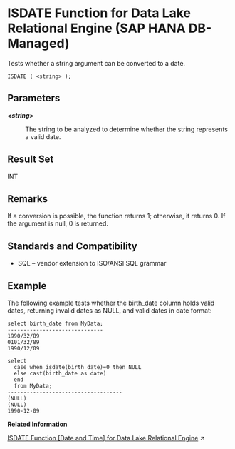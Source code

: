 <!-- loiof28668e5060b4c6db2bc8832b9a5f4cd -->

# ISDATE Function for Data Lake Relational Engine \(SAP HANA DB-Managed\)

Tests whether a string argument can be converted to a date.



```
ISDATE ( <string> );
```



<a name="loiof28668e5060b4c6db2bc8832b9a5f4cd__section_dng_4nh_trb"/>

## Parameters


<dl>
<dt><b>

*<string\>*

</b></dt>
<dd>

The string to be analyzed to determine whether the string represents a valid date.



</dd>
</dl>



<a name="loiof28668e5060b4c6db2bc8832b9a5f4cd__section_d3v_4nh_trb"/>

## Result Set

INT



<a name="loiof28668e5060b4c6db2bc8832b9a5f4cd__section_qkh_pnh_trb"/>

## Remarks

If a conversion is possible, the function returns 1; otherwise, it returns 0. If the argument is null, 0 is returned.



<a name="loiof28668e5060b4c6db2bc8832b9a5f4cd__section_zsv_pnh_trb"/>

## Standards and Compatibility

-   SQL – vendor extension to ISO/ANSI SQL grammar



<a name="loiof28668e5060b4c6db2bc8832b9a5f4cd__section_ept_qnh_trb"/>

## Example

The following example tests whether the birth\_date column holds valid dates, returning invalid dates as NULL, and valid dates in date format:

```
select birth_date from MyData;
------------------------------
1990/32/89
0101/32/89
1990/12/09
```

```
select 
  case when isdate(birth_date)=0 then NULL
  else cast(birth_date as date) 
  end 
  from MyData;
------------------------------------
(NULL)
(NULL)
1990-12-09
```

**Related Information**  


[ISDATE Function \[Date and Time\] for Data Lake Relational Engine](https://help.sap.com/viewer/19b3964099384f178ad08f2d348232a9/2023_4_QRC/en-US/a559f0f684f21015b95ee838e6da62dc.html "Tests whether a string argument can be converted to a date.") :arrow_upper_right:

